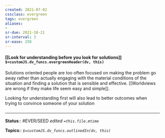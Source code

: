 ```yaml
---
created: 2021-07-02
cssclass: evergreen
tags: evergreen
aliases:
- 
sr-due: 2021-10-21
sr-interval: 3
sr-ease: 250
---
```


#### [[Look for understanding before you look for solutions]] `$=customJS.dv_funcs.evergreenHeader(dv, this)`

Solutions oriented people are too often focused on making the problem go away rather than actually engaging with the material conditions of the situation and finding a solution that is sensible and effective. [[Worldviews are wrong if they make life seem easy and simple]]. 

Looking for understanding first will also lead to better outcomes when trying to convince someone of your solution


### <hr class="footnote"/>

**Status**:: #EVER/SEED
*edited `=this.file.mtime`*

**Topics**:: 
*`$=customJS.dv_funcs.outlinedIn(dv, this)`*

